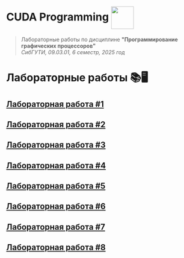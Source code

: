<h1>CUDA Programming <img src="https://img.icons8.com/color/60/000000/nvidia.png" style="vertical-align: middle; height: 60px;"/></h1>

> Лабораторные работы по дисциплине **"Программирование графических процессоров"**  
> *СибГУТИ, 09.03.01, 6 семестр, 2025 год*

# Лабораторные работы 📚🖥️
## [Лабораторная работа #1](labs/lab1/)
## [Лабораторная работа #2](labs/lab2/)
## [Лабораторная работа #3](labs/lab3/)
## [Лабораторная работа #4](labs/lab4/)
## [Лабораторная работа #5](labs/lab5/)
## [Лабораторная работа #6](labs/lab6/)
## [Лабораторная работа #7](labs/lab7/)
## [Лабораторная работа #8](labs/lab8/)

